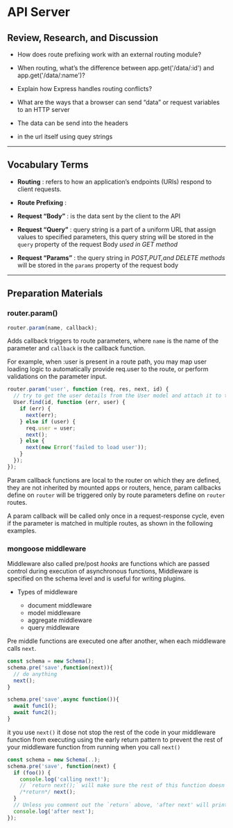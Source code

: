 # API Server

## Review, Research, and Discussion

- How does route prefixing work with an external routing module?

- When routing, what’s the difference between app.get('/data/:id') and app.get('/data/:name')?

- Explain how Express handles routing conflicts?

- What are the ways that a browser can send “data” or request variables to an HTTP server

- The data can be send into the headers

- in the url itself using quey strings

---

## Vocabulary Terms

- **Routing** : refers to how an application’s endpoints (URIs) respond to client requests.

- **Route Prefixing** :

- **Request “Body”** : is the data sent by the client to the API

- **Request “Query”** : query string is a part of a uniform URL that assign values to specified parameters, this query string will be stored in the `query` property of the request Body _used in GET method_

- **Request “Params”** : the query string in _POST,PUT,and DELETE methods_ will be stored in the `params` property of the request body

---

## Preparation Materials

### router.param()

```javascript
router.param(name, callback);
```

Adds callback triggers to route parameters, where `name` is the name of the parameter and `callback` is the callback function.

For example, when :user is present in a route path, you may map user loading logic to automatically provide req.user to the route, or perform validations on the parameter input.

```javascript
router.param('user', function (req, res, next, id) {
  // try to get the user details from the User model and attach it to the request object
  User.find(id, function (err, user) {
    if (err) {
      next(err);
    } else if (user) {
      req.user = user;
      next();
    } else {
      next(new Error('failed to load user'));
    }
  });
});
```

Param callback functions are local to the router on which they are defined, they are not inherited by mounted apps or routers, hence, param callbacks define on `router` will be triggered only by route parameters define on `router` routes.

A param callback will be called only once in a request-response cycle, even if the parameter is matched in multiple routes, as shown in the following examples.

### mongoose middleware

Middleware also called pre/post _hooks_ are functions which are passed control during execution of asynchronous functions, Middleware is specified on the schema level and is useful for writing plugins.

- Types of middleware

  - document middleware
  - model middleware
  - aggregate middleware
  - query middleware

Pre middle functions are executed one after another, when each middleware calls `next`.

```javascript
const schema = new Schema();
schema.pre('save',function(next)){
  // do anything
  next();
}

schema.pre('save',async function()){
  await func1();
  await func2();
}
```

it you use `next()` it dose not stop the rest of the code in your middleware function from executing using the early return pattern to prevent the rest of your middleware function from running when you call `next()`

```javascript
const schema = new Schema(..);
schema.pre('save', function(next) {
  if (foo()) {
    console.log('calling next!');
    // `return next();` will make sure the rest of this function doesn't run
    /*return*/ next();
  }
  // Unless you comment out the `return` above, 'after next' will print
  console.log('after next');
});
```
